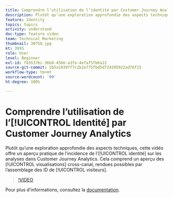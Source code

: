 ```yaml
---
title: Comprendre l’utilisation de l’identité par Customer Journey Analytics
description: Plutôt qu’une exploration approfondie des aspects techniques, cette vidéo offre un aperçu pratique de l’incidence de l’identité sur les analyses dans Adobe Customer Journey Analytics. Cela comprend un aperçu des visualisations cross-canal, rendues possibles par l’assemblage des ID de visiteurs.
feature: Identity
topics: topics
activity: understand
doc-type: feature video
team: Technical Marketing
thumbnail: 30750.jpg
kt: 3955
role: User
level: Beginner
exl-id: f835376c-36b8-45b6-a3fe-4efaf5fb6a12
source-git-commit: 2b5a19397f7c2b2e775fbd5d724205922ad76f15
workflow-type: tm+mt
source-wordcount: '99'
ht-degree: 100%

---
```


# Comprendre l’utilisation de l’[!UICONTROL Identité] par Customer Journey Analytics

Plutôt qu’une exploration approfondie des aspects techniques, cette vidéo offre un aperçu pratique de l’incidence de l’[!UICONTROL identité] sur les analyses dans Customer Journey Analytics. Cela comprend un aperçu des [!UICONTROL visualisations] cross-canal, rendues possibles par l’assemblage des ID de [!UICONTROL visiteurs].

>[!VIDEO](https://video.tv.adobe.com/v/30750/?quality=12&enable10seconds=on&speedcontrol=on)

Pour plus d’informations, consultez la [documentation](https://docs.adobe.com/content/help/fr-FR/analytics-platform/using/cja-landing.html).
